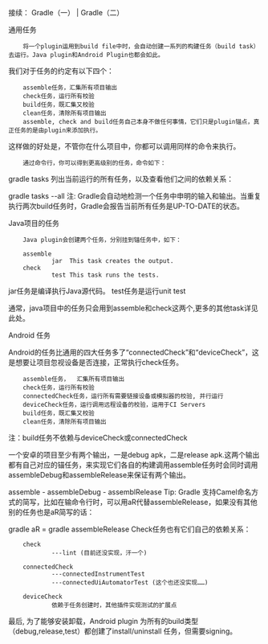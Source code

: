 接续： Gradle（一） | Gradle（二）

通用任务

        将一个plugin运用到build file中时，会自动创建一系列的构建任务（build task）去运行。Java plugin和Android Plugin也都会如此。

我们对于任务的约定有以下四个：

        assemble任务，汇集所有项目输出     
        check任务，运行所有校验
        build任务，既汇集又校验        
        clean任务，清除所有项目输出
        assemble, check and build任务自己本身不做任何事情，它们只是plugin锚点，真正任务的是由plugin来添加执行。

这样做的好处是，不管你在什么项目中，你都可以调用同样的命令来执行。

        通过命令行，你可以得到更高级别的任务，命令如下：

gradle tasks
列出当前运行的所有任务，以及查看他们之间的依赖关系：

gradle tasks --all
注: Gradle会自动地检测一个任务中申明的输入和输出。当重复执行两次build任务时，Gradle会报告当前所有任务是UP-TO-DATE的状态。

 

Java项目的任务

        Java plugin会创建两个任务，分别挂到锚任务中，如下：

        assemble
                jar  This task creates the output.
        check
                test This task runs the tests.


jar任务是编译执行Java源代码。
test任务是运行unit test
 

通常，java项目中的任务只会用到assemble和check这两个,更多的其他task详见此处。



Android 任务

   Android的任务比通用的四大任务多了“connectedCheck”和“deviceCheck”，这是想要让项目忽视设备是否连接，正常执行check任务。

        assemble任务，  汇集所有项目输出
        check任务，运行所有校验
        connectedCheck任务，运行所有需要链接设备或模拟器的校验, 并行运行
        deviceCheck任务，运行调用远程设备的校验，运用于CI Servers
        build任务，既汇集又校验
        clean任务，清除所有项目输出
注：build任务不依赖与deviceCheck或connectedCheck

一个安卓的项目至少有两个输出，一是debug apk，二是release apk.这两个输出都有自己对应的锚任务，来实现它们各自的构建调用assemble任务时会同时调用assembleDebug和assembleRelease来保证有两个输出。

assemble
        - assembleDebug
        - assemblRelease
        Tip: Gradle 支持Camel命名方式的简写，比如在输命令行时，可以用aR代替assembleRelease，如果没有其他别的任务也是aR简写的话：

gradle  aR =  gradle assembleRelease
Check任务也有它们自己的依赖关系：

        check
                ---lint (目前还没实现，汗一个)

        connectedCheck
                ---connectedInstrumentTest
                ---connectedUiAutomatorTest (这个也还没实现……)

        deviceCheck
                依赖于任务创建时，其他插件实现测试的扩展点

最后, 为了能够安装卸载，Android plugin 为所有的build类型（debug,release,test）都创建了install/uninstall 任务，但需要signing。
